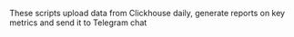These scripts upload data from Clickhouse daily, generate reports on key metrics and send it to Telegram chat

